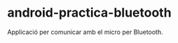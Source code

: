 android-practica-bluetooth
==========================

Applicació per comunicar amb el micro per Bluetooth.
